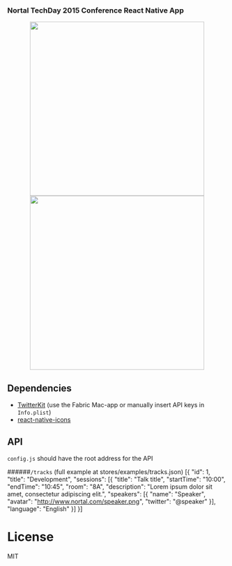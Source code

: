 ### Nortal TechDay 2015 Conference React Native App
<p align="center">
  <img src="http://res.cloudinary.com/mikkoj/image/upload/v1467118989/nortal-techday-1.mov_cxmyfz.gif" alt="" width="400 "/>
  <img src="http://res.cloudinary.com/mikkoj/image/upload/v1467118990/nortal-techday-2.mov_1_vldpkb.gif" alt="" width="400 "/>
</p>

## Dependencies
- [TwitterKit](https://dev.twitter.com/twitter-kit/ios)
  (use the Fabric Mac-app or manually insert API keys in `Info.plist`)
- [react-native-icons](https://github.com/corymsmith/react-native-icons)

## API
`config.js` should have the root address for the API

######`/tracks` (full example at stores/examples/tracks.json)
    [{
      "id": 1,
      "title": "Development",
      "sessions": [{
        "title": "Talk title",
        "startTime": "10:00",
        "endTime": "10:45",
        "room": "8A",
        "description": "Lorem ipsum dolor sit amet, consectetur adipiscing elit.",
        "speakers": [{
          "name": "Speaker",
          "avatar": "http://www.nortal.com/speaker.png",
          "twitter": "@speaker"
        }],
        "language": "English"
      }]
    }]

# License
MIT
